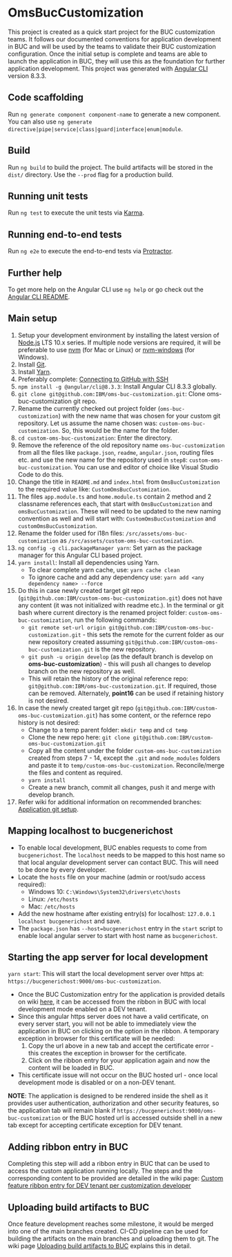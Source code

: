 # OmsBucCustomization

This project is created as a quick start project for the BUC customization teams. It follows our documented conventions for application development in BUC and will be used by the teams to validate their BUC customization configuration. Once the initial setup is complete and teams are able to launch the application in BUC, they will use this as the foundation for further application development.
This project was generated with [Angular CLI](https://github.com/angular/angular-cli) version 8.3.3.

## Code scaffolding

Run `ng generate component component-name` to generate a new component. You can also use `ng generate directive|pipe|service|class|guard|interface|enum|module`.

## Build

Run `ng build` to build the project. The build artifacts will be stored in the `dist/` directory. Use the `--prod` flag for a production build.

## Running unit tests

Run `ng test` to execute the unit tests via [Karma](https://karma-runner.github.io).

## Running end-to-end tests

Run `ng e2e` to execute the end-to-end tests via [Protractor](http://www.protractortest.org/).

## Further help

To get more help on the Angular CLI use `ng help` or go check out the [Angular CLI README](https://github.com/angular/angular-cli/blob/master/README.md).

## Main setup

1. Setup your development environment by installing the latest version of [Node.js](https://nodejs.org/en/download/releases/) LTS 10.x series. If multiple node versions are required, it will be preferable to use [nvm](https://github.com/nvm-sh/nvm) (for Mac or Linux) or [nvm-windows](https://github.com/coreybutler/nvm-windows) (for Windows).
2. Install [Git](https://git-scm.com/).
3. Install [Yarn](https://yarnpkg.com/en/docs/install).
4. Preferably complete: [Connecting to GitHub with SSH](https://help.github.com/en/articles/connecting-to-github-with-ssh)
5. `npm install -g @angular/cli@8.3.3`: Install Angular CLI 8.3.3 globally.
6. `git clone git@github.com:IBM/oms-buc-customization.git`: Clone oms-buc-customization git repo.
7. Rename the currently checked out project folder (`oms-buc-customization`) with the new name that was chosen for your custom git repository. Let us assume the name chosen was: `custom-oms-buc-customization`. So, this would be the name for the folder.
8. `cd custom-oms-buc-customization`: Enter the directory.
9. Remove the reference of the old repository name `oms-buc-customization` from all the files like `package.json`, `readme`, `angular.json`, routing files etc. and use the new name for the repository used in `step8`: `custom-oms-buc-customization`. You can use and editor of choice like Visual Studio Code to do this.
10. Change the title in `README.md` and `index.html` from `OmsBucCustomization` to the required value like: `CustomOmsBucCustomization`.
11. The files `app.module.ts` and `home.module.ts` contain 2 method and 2 classname references each, that start with `OmsBucCustomization` and `omsBucCustomization`. These will need to be updated to the new naming convention as well and will start with: `CustomOmsBucCustomization` and `customOmsBucCustomization`.
12. Rename the folder used for i18n files: `/src/assets/oms-buc-customization` as `/src/assets/custom-oms-buc-customization`.
13. `ng config -g cli.packageManager yarn`: Set yarn as the package manager for this Angular CLI based project.
14. `yarn install`: Install all dependencies using Yarn.
    * To clear complete yarn cache, use: `yarn cache clean`
    * To ignore cache and add any dependency use: `yarn add <any dependency name> --force`
15. Do this in case newly created target git repo (`git@github.com:IBM/custom-oms-buc-customization.git`) does not have any content (it was not initialized with readme etc.). In the terminal or git bash where current directory is the renamed project folder: `custom-oms-buc-customization`, run the following commands:
    * `git remote set-url origin git@github.com:IBM/custom-oms-buc-customization.git` - this sets the remote for the current folder as our new repository created assuming `git@github.com:IBM/custom-oms-buc-customization.git` is the new repository.
    * `git push -u origin develop` (as the default branch is develop on **oms-buc-customization**) - this will push all changes to develop branch on the new repository as well.
    * This will retain the history of the original reference repo: `git@github.com:IBM/oms-buc-customization.git`. If required, those can be removed. Alternately, **point16** can be used if retaining history is not desired.
16. In case the newly created target git repo (`git@github.com:IBM/custom-oms-buc-customization.git`) has some content, or the refernce repo history is not desired:
    * Change to a temp parent folder: `mkdir temp` and `cd temp`
    * Clone the new repo here: `git clone git@github.com:IBM/custom-oms-buc-customization.git`
    * Copy all the content under the folder `custom-oms-buc-customization` created from steps 7 - 14, except the `.git` and `node_modules` folders and paste it to `temp/custom-oms-buc-customization`. Reconcile/merge the files and content as required.
    * `yarn install`
    * Create a new branch, commit all changes, push it and merge with develop branch.
17. Refer wiki for additional information on recommended branches: [Application git setup](https://github.com/IBM/oms-buc-customization/wiki/Application-git-setup).

## Mapping localhost to bucgenerichost

* To enable local development, BUC enables requests to come from `bucgenerichost`. The `localhost` needs to be mapped to this host name so that local angular development server can contact BUC. This will need to be done by every developer.
* Locate the `hosts` file on your machine (admin or root/sudo access required):
    * Windows 10: `C:\Windows\System32\drivers\etc\hosts`
    * Linux: `/etc/hosts`
    * Mac: `/etc/hosts`
* Add the new hostname after existing entry(s) for localhost: `127.0.0.1 localhost bucgenerichost` and save.
* The `package.json` has `--host=bucgenerichost` entry in the `start` script to enable local angular server to start with host name as `bucgenerichost`.

## Starting the app server for local development

`yarn start`: This will start the local development server over https at: `https://bucgenerichost:9000/oms-buc-customization`.
* Once the BUC Customization entry for the application is provided details on wiki [here](https://github.com/IBM/oms-buc-customization/wiki/Custom-feature-ribbon-entry-for-DEV-tenant-per-customization-developer), it can be accessed from the ribbon in BUC with local development mode enabled on a DEV tenant.
* Since this angular https server does not have a valid certificate, on every server start, you will not be able to immediately view the application in BUC on clicking on the option in the ribbon. A temporary exception in browser for this certificate will be needed:
    1. Copy the url above in a new tab and accept the certificate error - this creates the exception in browser for the certificate.
    2. Click on the ribbon entry for your application again and now the content will be loaded in BUC.
* This certificate issue will not occur on the BUC hosted url - once local development mode is disabled or on a non-DEV tenant.

**NOTE**: The application is designed to be rendered inside the shell as it provides user authentication, authorization and other security features, so the application tab will remain blank if `https://bucgenerichost:9000/oms-buc-customization` or the BUC hosted url is accessed outside shell in a new tab except for accepting certificate exception for DEV tenant.

## Adding ribbon entry in BUC

Completing this step will add a ribbon entry in BUC that can be used to access the custom application running locally.
The steps and the corresponding content to be provided are detailed in the wiki page: [Custom feature ribbon entry for DEV tenant per customization developer](https://github.com/IBM/oms-buc-customization/wiki/Custom-feature-ribbon-entry-for-DEV-tenant-per-customization-developer)

## Uploading build artifacts to BUC

Once feature development reaches some milestone, it would be merged into one of the main branches created.
CI-CD pipeline can be used for building the artifacts on the main branches and uploading them to git. The wiki page [Uploading build artifacts to BUC](https://github.com/IBM/oms-buc-customization/wiki/Uploading-build-artifacts-to-BUC) explains this in detail.
